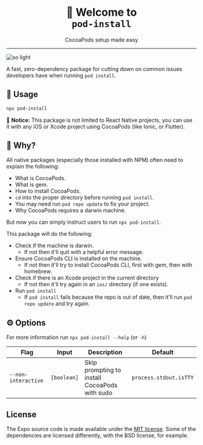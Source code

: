 <!-- Title -->
<h1 align="center">
👋 Welcome to <br><code>pod-install</code>
</h1>

<p align="center">CocoaPods setup made easy</p>

---

![so light](https://flat.badgen.net/packagephobia/install/pod-install)

A fast, zero-dependency package for cutting down on common issues developers have when running `pod install`.

<!-- Body -->

## 🚀 Usage

```sh
npx pod-install
```

👋 **Notice:** This package is not limited to React Native projects, you can use it with any iOS or Xcode project using CocoaPods (like Ionic, or Flutter).

## 🤔 Why?

All native packages (especially those installed with NPM) often need to explain the following:

- What is CocoaPods.
- What is gem.
- How to install CocoaPods.
- `cd` into the proper directory before running `pod install`.
- You may need run `pod repo update` to fix your project.
- Why CocoaPods requires a darwin machine.

But now you can simply instruct users to run `npx pod-install`.

This package will do the following:

- Check if the machine is darwin. 
  - If not then it'll quit with a helpful error message.
- Ensure CocoaPods CLI is installed on the machine.
  - If not then it'll try to install CocoaPods CLI, first with gem, then with homebrew.
- Check if there is an Xcode project in the current directory
  - If not then it'll try again in an `ios/` directory (if one exists).
- Run `pod install`
  - If `pod install` fails because the repo is out of date, then it'll run `pod repo update` and try again. 

## ⚙️ Options

For more information run `npx pod-install --help` (or `-h`)

| Flag                | Input       | Description                                   | Default                |
| ------------------- | ----------- | --------------------------------------------- | ---------------------- |
| `--non-interactive` | `[boolean]` | Skip prompting to install CocoaPods with sudo | `process.stdout.isTTY` |

## License

The Expo source code is made available under the [MIT license](LICENSE). Some of the dependencies are licensed differently, with the BSD license, for example.
